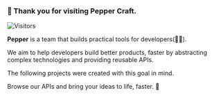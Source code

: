 ### 👋 Thank you for visiting Pepper Craft.

![Visitors](https://komarev.com/ghpvc/?username=pepper-craft&label=TOTAL%20VIEW)

**Pepper** is a team that builds practical tools for developers(🧑‍💻).

We aim to help developers build better products, faster by abstracting complex technologies and providing reusable APIs.  

The following projects were created with this goal in mind.

Browse our APIs and bring your ideas to life, faster. 🚀